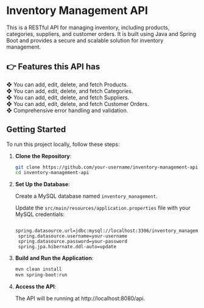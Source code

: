 # Inventory Management API

This is a RESTful API for managing inventory, including products, categories, suppliers, and customer orders. It is built using Java and Spring Boot and provides a secure and scalable solution for inventory management.

## 👉 Features this API has

❖ You can add, edit, delete, and fetch Products.<br>
❖ You can add, edit, delete, and fetch Categories.<br>
❖ You can add, edit, delete, and fetch Suppliers.<br>
❖ You can add, edit, delete, and fetch Customer Orders.<br>
❖ Comprehensive error handling and validation.<br>

## Getting Started

To run this project locally, follow these steps:

1. **Clone the Repository**:
   ```bash
   git clone https://github.com/your-username/inventory-management-api.git
   cd inventory-management-api
2. **Set Up the Database**:

   Create a MySQL database named `inventory_management`.

   Update the `src/main/resources/application.properties` file with your MySQL credentials:

   ```properties
    spring.datasource.url=jdbc:mysql://localhost:3306/inventory_management
    spring.datasource.username=your-username
    spring.datasource.password=your-password
    spring.jpa.hibernate.ddl-auto=update
3. **Build and Run the Application**:
   ```bash
   mvn clean install
   mvn spring-boot:run
4. **Access the API**:

   The API will be running at http://localhost:8080/api.

   

